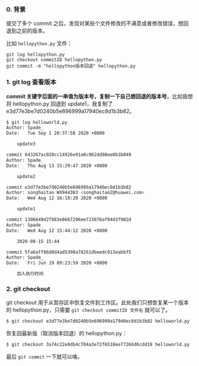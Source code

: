 ### 0. 背景

提交了多个 commit 之后，发现对某些个文件修改的不满意或者修改错误，想回退到之前的版本。

比如 `hellopython.py` 文件：

```
git log hellopython.py
git checkout commitID hellopython.py
git commit -m "hellopython版本回退" hellopython.py
```

### 1. git log 查看版本

**commit 关键字后面的一串值为版本号，复制一下自己想回退的版本号**。比如我想将 hellopython.py 回退到 update1，我复制了   e3d77e3be7d0240b5e696999a17940ec8d1b3b82。

```bash
$ git log helloworld.py                                                           commit 3a74c22e0db4c704a3e72f6518ee77266d6cdd19
Author: Spade_
Date:   Tue Sep 1 20:37:58 2020 +0800

    update3

commit 643267ac028cc14926e91a6c962dd98ee0b1b049
Author: Spade_
Date:   Thu Aug 13 15:29:47 2020 +0800

    update2

commit e3d77e3be7d0240b5e696999a17940ec8d1b3b82
Author: songhaitao WX944363 <songhaitao2@huawei.com>
Date:   Wed Aug 12 16:18:20 2020 +0800

    update1

commit 1306649d2f883e8667296ee723076af04d3f902d
Author: Spade_
Date:   Wed Aug 12 15:44:12 2020 +0800

    2020-08-15 15:44

commit 5fa6aff86d8d4ad5390a78261dbeedc913eabbf5
Author: Spade_
Date:   Fri Jun 19 09:23:59 2020 +0800

    加入执行时间
```

### 2. git checkout

git checkout 用于从暂存区中恢复文件到工作区。此处我们只想恢复某一个版本的 hellopython.py，只需要 `git checkout commitID 文件名` 就可以了。

```bash
$ git checkout e3d77e3be7d0240b5e696999a17940ec8d1b3b82 helloworld.py
```

恢复回最新版（取消版本回退）的 hellopython.py：

```bash
$ git checkout 3a74c22e0db4c704a3e72f6518ee77266d6cdd19 helloworld.py
```

最后 `git commit` 一下就可以咯。

